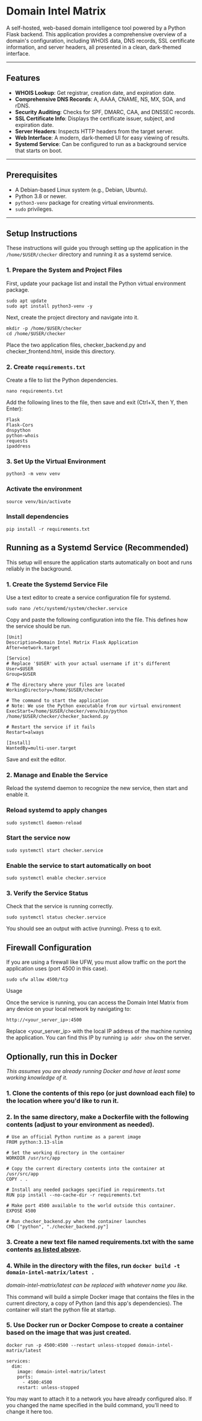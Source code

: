 # Domain Intel Matrix

A self-hosted, web-based domain intelligence tool powered by a Python Flask backend. This application provides a comprehensive overview of a domain's configuration, including WHOIS data, DNS records, SSL certificate information, and server headers, all presented in a clean, dark-themed interface.

---

## Features

- **WHOIS Lookup**: Get registrar, creation date, and expiration date.
- **Comprehensive DNS Records**: A, AAAA, CNAME, NS, MX, SOA, and rDNS.
- **Security Auditing**: Checks for SPF, DMARC, CAA, and DNSSEC records.
- **SSL Certificate Info**: Displays the certificate issuer, subject, and expiration date.
- **Server Headers**: Inspects HTTP headers from the target server.
- **Web Interface**: A modern, dark-themed UI for easy viewing of results.
- **Systemd Service**: Can be configured to run as a background service that starts on boot.

---

## Prerequisites

- A Debian-based Linux system (e.g., Debian, Ubuntu).
- Python 3.8 or newer.
- `python3-venv` package for creating virtual environments.
- `sudo` privileges.

---

## Setup Instructions

These instructions will guide you through setting up the application in the `/home/$USER/checker` directory and running it as a systemd service.

### 1. Prepare the System and Project Files

First, update your package list and install the Python virtual environment package.

```
sudo apt update
sudo apt install python3-venv -y
```

Next, create the project directory and navigate into it.
```
mkdir -p /home/$USER/checker
cd /home/$USER/checker
```
Place the two application files, checker_backend.py and checker_frontend.html, inside this directory.
### 2. Create `requirements.txt`

Create a file to list the Python dependencies.

`nano requirements.txt`

Add the following lines to the file, then save and exit (Ctrl+X, then Y, then Enter):
```
Flask
Flask-Cors
dnspython
python-whois
requests
ipaddress
```
### 3. Set Up the Virtual Environment
`python3 -m venv venv`

### Activate the environment
`source venv/bin/activate`

### Install dependencies
`pip install -r requirements.txt`

## Running as a Systemd Service (Recommended)

This setup will ensure the application starts automatically on boot and runs reliably in the background.
### 1. Create the Systemd Service File

Use a text editor to create a service configuration file for systemd.

`sudo nano /etc/systemd/system/checker.service`

Copy and paste the following configuration into the file. This defines how the service should be run.
```
[Unit]
Description=Domain Intel Matrix Flask Application
After=network.target

[Service]
# Replace '$USER' with your actual username if it's different
User=$USER
Group=$USER

# The directory where your files are located
WorkingDirectory=/home/$USER/checker

# The command to start the application
# Note: We use the Python executable from our virtual environment
ExecStart=/home/$USER/checker/venv/bin/python /home/$USER/checker/checker_backend.py

# Restart the service if it fails
Restart=always

[Install]
WantedBy=multi-user.target
```
Save and exit the editor.
### 2. Manage and Enable the Service

Reload the systemd daemon to recognize the new service, then start and enable it.

### Reload systemd to apply changes
`sudo systemctl daemon-reload`

### Start the service now
`sudo systemctl start checker.service`

### Enable the service to start automatically on boot
`sudo systemctl enable checker.service`

### 3. Verify the Service Status

Check that the service is running correctly.

`sudo systemctl status checker.service`

You should see an output with active (running). Press q to exit.

## Firewall Configuration

If you are using a firewall like UFW, you must allow traffic on the port the application uses (port 4500 in this case).

`sudo ufw allow 4500/tcp`

Usage

Once the service is running, you can access the Domain Intel Matrix from any device on your local network by navigating to:

`http://<your_server_ip>:4500`

Replace <your_server_ip> with the local IP address of the machine running the application. You can find this IP by running `ip addr show` on the server.

## Optionally, run this in Docker
*This assumes you are already running Docker and have at least some working knowledge of it.*

### 1. Clone the contents of this repo (or just download each file) to the location where you'd like to run it.

### 2. In the same directory, make a Dockerfile with the following contents (adjust to your environment as needed).
```
# Use an official Python runtime as a parent image
FROM python:3.13-slim

# Set the working directory in the container
WORKDIR /usr/src/app

# Copy the current directory contents into the container at /usr/src/app
COPY . .

# Install any needed packages specified in requirements.txt
RUN pip install --no-cache-dir -r requirements.txt

# Make port 4500 available to the world outside this container.
EXPOSE 4500

# Run checker_backend.py when the container launches
CMD ["python", "./checker_backend.py"]
```

### 3. Create a new text file named requirements.txt with the same contents [as listed above](https://github.com/ReverendRetro/Domain-Intel-Matrix#2-create-requirementstxt).

### 4. While in the directory with the files, run `docker build -t domain-intel-matrix/latest .`
*domain-intel-matrix/latest can be replaced with whatever name you like.*

This command will build a simple Docker image that contains the files in the current directory, a copy of Python (and this app's dependencies). The container will start the python file at startup.

### 5. Use Docker run or Docker Compose to create a container based on the image that was just created.
`docker run -p 4500:4500 --restart unless-stopped domain-intel-matrix/latest`

```
services:
  dim:
    image: domain-intel-matrix/latest
    ports:
      - 4500:4500
    restart: unless-stopped
```
You may want to attach it to a network you have already configured also. If you changed the name specified in the build command, you'll need to change it here too.
